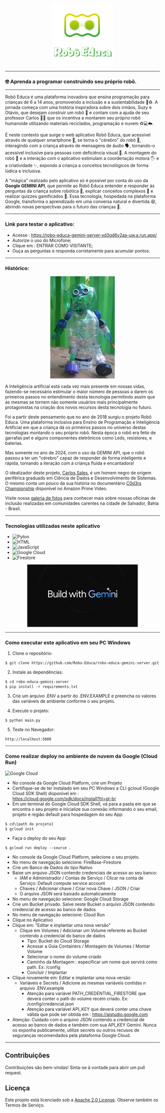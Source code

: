 <div align="center">
<img src="static/images/logo.png" alt="Logo">
</div>

<hr>

### 🤓 Aprenda a programar construindo seu próprio robô.

<hr>

Robô Educa  é uma plataforma inovadora que ensina programação para crianças de 6 a 14 anos, promovendo a inclusão e a sustentabilidade 🤝♻️. A jornada começa com uma história inspiradora sobre dois irmãos, Suzy e Otávio, que desejam construir um robô 🤖 e contam com a ajuda de seu professor Carlos 👨‍🏫 que os incentiva a montarem seu próprio robô humanoide utilizando materiais reciclados, programação e nuvem ♻️💻☁️.

É neste contexto que surge o web aplicativo Robô Educa, que acessível através de qualquer smartphone 📱, se torna o "cérebro" do robô 🧠, interagindo com a criança através de  mensagens de áudio 🗣️, tornando-o acessível inclusive para pessoas com deficiência visual 👀. A montagem do robô 🤖 e a interação com o aplicativo estimulam a coordenação motora 🖐️ e a criatividade ✨, expondo a criança a conceitos tecnológicos de forma lúdica e inclusiva.

A "mágica" realizado pelo aplicativo só é possível por conta do uso da **Google GEMINI API**, que permite ao Robô Educa entender e responder às perguntas da criança sobre robótica 🤖, explicar conceitos complexos 🤯 e realizar quizzes gamificados 🎉. Essa tecnologia, hospedada na plataforma Google, transforma o aprendizado em uma conversa natural e divertida 😄, abrindo novas perspectivas para o futuro das crianças 🚀.

<hr>

### Link para testar o aplicativo:
* Acesse : https://robo-educa-gemini-server-xd3gd6y2aa-uw.a.run.app/
* Autorize o uso do Microfone;
* Clique em : ENTRAR COMO VISITANTE;
* Ouça as perguntas e responda corretamente para acumular pontos.

<hr>

### Histórico:

<div align="center">
<img src="static/images/robopet.jpg" alt="Logo">
</div>

A Inteligência artificial está cada vez mais presente em nossas vidas, fazendo-se necessário estimular o maior número de pessoas a darem os primeiros passos no entendimento desta tecnologia permitindo assim que as mesmas se tornem não somente usuários mais principalmente protagonistas na criação dos novos recursos desta tecnologia no futuro.

Foi a partir deste pensamento que no ano de 2018 surgiu o projeto Robô Educa. Uma plataforma inclusiva para Ensino de Programação e Inteligência Artificial em que a criança dá os primeiros passos no universo destas tecnologias montando o seu próprio robô. Nesta época o robô era feito de garrafas pet e alguns componentes eletrônicos como Leds, resistores, e baterias.

Mas somente no ano de 2024, com o uso da GEMINI API, que o robô passou a ter um "cérebro" capaz de responder de forma inteligente e rápida, tornando a iteração com a criança fluida e encantadora!

O idealizador deste projeto, [Carlos Sales](https://drive.google.com/file/d/1KPPJQhNn_YsWYK6qllP6muns6WlSRyM1/view?usp=sharing), é um homem negro de origem periférica graduado em Ciência de Dados e Desenvolvimento de Sistemas. O mesmo conta um pouco da sua história no documentário [C0d3rs Championship](https://www.primevideo.com/detail/0GS98CG03BVM7C224YK7KIWXOJ) disponível no Amazon Prime Video. 

Visite nossa [galeria de fotos](https://photos.app.goo.gl/yJiewdTTsNFtmF846) para conhecer mais sobre nossas oficinas de inclusão realizadas em comunidades carentes na cidade de Salvador, Bahia - Brasil.

<hr>

### Tecnologias utilizadas neste aplicativo

- ![Pyton](https://img.shields.io/badge/python-v3-green)
- ![HTML](https://img.shields.io/badge/HTML-5-orange)
- ![JavaScript](https://img.shields.io/badge/JavaScript-ES6-yellow)
- ![Google Cloud](https://img.shields.io/badge/Google_Cloud-gray?style=for-the-badge&logo=google-cloud)
- ![Firestore](https://img.shields.io/badge/Firebase-Firestore-orange?style=for-the-badge&logo=firebase)

<div align="center">
<img src="static/images/gemini.png" alt="Logo Gemini API">
</div>

<hr>

### Como executar este aplicativo em seu PC Windows

1. Clone o repositório:
```
$ git clone https://github.com/Robo-Educa/robo-educa-gemini-server.git 
```
2. Instale as dependências:
```
$ cd robo-educa-gemini-server
$ pip install -r requirements.txt
```
3. Crie um arquivo .ENV a partir do .ENV.EXAMPLE e preencha os valores das variáveis de ambiente conforme o seu projeto.

4. Execute o projeto:
```
$ python main.py
```
5. Teste no Navegador:
```
http://localhost:5000
```
<hr>

### Como realizar deploy no ambiente de nuvem da Google (Cloud Run)
![Google Cloud](https://img.shields.io/badge/Google_Cloud-gray?style=for-the-badge&logo=google-cloud)
* No console da Google Cloud Platform, crie um Projeto 
* Certifique-se de ter instalado em seu PC Windows a CLI gcloud (Google Cloud SDK Shell) disponível em : https://cloud.google.com/sdk/docs/install?hl=pt-br
* Em um terminal do Google Cloud SDK Shell, vá para a pasta em que se encontra o seu projeto e inicialize sua conexão informando o seu email, projeto e região default para hospedagem do seu App:
```
$ cd\[path do projeto]
$ gcloud init
```
* Faça o deploy do seu App:
```
$ gcloud run deploy --source .
```
* No console da Google Cloud Platform, selecione o seu projeto.
* No menu de navegação selecione: FireBase-Firestore 
* Crie um Banco de Dados do tipo Nativo
* Baixe um arquivo JSON contendo credenciais de acesso ao seu banco:
    * IAM e Administrador / Contas de Serviço / Clicar na conta de Serviço: Default compute service account
    * Chaves / Adicionar chave / Criar nova Chave / JSON / Criar
    * O arquivo JSON será baixado automaticamente
* No menu de navegação selecione: Google Cloud Storage
* Crie um Bucket privado. Salve neste Bucket o arquivo JSON contendo credencial de acesso ao banco de dados
* No menu de navegação selecione: Cloud Run 
* Clique no Aplicativo 
* Clique em: "Editar e implantar uma nova versão"
    * Clique em Volumes / Adicionar um Volume referente ao Bucket contendo a credencial do banco de dados
        * Tipo: Bucket do Cloud Storage
        * Acessar a Guia Containers / Montagem de Volumes / Montar Volume
        * Selecionar o nome do volume criado 
        * Caminho da Montagem : especificar um nome que servirá como path. Ex: /config
        * Concluir / Implantar
* Clique novamente em: Editar e implantar uma nova versão    
    * Variáveis e Secrets / Adicione as mesmas variáveis contidas n arquivo .ENV.example
        * Atenção para variável PATH_CREDENTIAL_FIRESTORE que deverá conter o path do volume recém criado. Ex: /config/credencial.json
        * Atenção para variável API_KEY que deverá conter uma chave válida que pode ser obtida em : https://aistudio.google.com
* Atenção: Cuidado com o arquivo JSON contendo a credencial de acesso ao banco de dados e também com sua API_KEY Gemini. Nunca os exponha publicamente, utilize secrets ou outros recusos de seguranças recomendados pela plataforma Google Cloud.

<hr>

## Contribuições

Contribuições são bem-vindas! Sinta-se à vontade para abrir um pull request.

## Licença

Este projeto está licenciado sob a [Apache 2.0 License](LICENSE). Observe também os Termos de Serviço.

